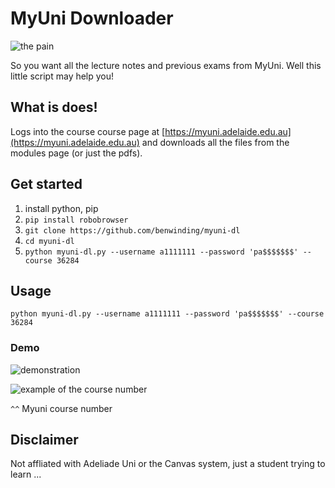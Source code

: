 # MyUni Downloader 

![the pain](https://i.imgur.com/WPtyOsO.png)

So you want all the lecture notes and previous exams from MyUni. Well this little script may help you!

## What is does!

Logs into the course course page at [https://myuni.adelaide.edu.au](https://myuni.adelaide.edu.au) and downloads all the files from the modules page (or just the pdfs).

## Get started

1. install python, pip
2. `pip install robobrowser`
3. `git clone https://github.com/benwinding/myuni-dl`
4. `cd myuni-dl`
5. `python myuni-dl.py --username a1111111 --password 'pa$$$$$$$' --course 36284`

## Usage

```
python myuni-dl.py --username a1111111 --password 'pa$$$$$$$' --course 36284
```

### Demo

![demonstration](https://i.imgur.com/VQulA0R.gif)

![example of the course number](https://i.imgur.com/tx1lq8M.png)

`^^` Myuni course number

## Disclaimer

Not affliated with Adeliade Uni or the Canvas system, just a student trying to learn ...
